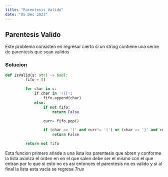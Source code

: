 ```yaml
---
title: "Parentesis Valido"
date: "05 Dec 2023"
---
```


## Parentesis Valido

Este problema consisten en regresar cierto si un string contiene una serire de parentesis que sean validos

### Solucion

```py
def isValid(s: str) -> bool:
         fifo = []

         for char in s:
             if char in '({[':
                 fifo.append(char)
             else:
                 if not fifo:
                     return False

                 curr= fifo.pop()

                 if (char == ')' and curr!= '(') or (char == '}' and curr!= '{') or (char == ']' and curr!= '['):
                     return False

         return not fifo

```

Esta funcion primero añade a una lista los parentesis que abren y conforme la lista avanza el orden en en el que salen debe 
ser el mismo con el que entran por lo que si esto no es asi entonces el parentesis no es valido y si al final la lista esta vacia se regresa *True*
